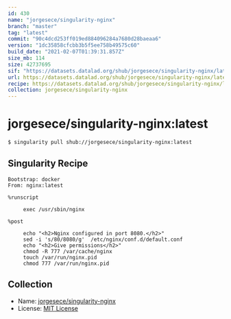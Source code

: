 ```yaml
---
id: 430
name: "jorgesece/singularity-nginx"
branch: "master"
tag: "latest"
commit: "90c4dcd253ff019ed884096284a7680d28baeaa6"
version: "1dc35858cfcbb3b5f5ee758b49575c60"
build_date: "2021-02-07T01:39:31.857Z"
size_mb: 114
size: 42737695
sif: "https://datasets.datalad.org/shub/jorgesece/singularity-nginx/latest/2021-02-07-90c4dcd2-1dc35858/1dc35858cfcbb3b5f5ee758b49575c60.simg"
url: https://datasets.datalad.org/shub/jorgesece/singularity-nginx/latest/2021-02-07-90c4dcd2-1dc35858/
recipe: https://datasets.datalad.org/shub/jorgesece/singularity-nginx/latest/2021-02-07-90c4dcd2-1dc35858/Singularity
collection: jorgesece/singularity-nginx
---
```


# jorgesece/singularity-nginx:latest

```bash
$ singularity pull shub://jorgesece/singularity-nginx:latest
```

## Singularity Recipe

```singularity
Bootstrap: docker
From: nginx:latest

%runscript

     exec /usr/sbin/nginx

%post

     echo "<h2>Nginx configured in port 8080.</h2>"
     sed -i 's/80/8080/g'  /etc/nginx/conf.d/default.conf
     echo "<h2>Give permissions</h2>"
     chmod -R 777 /var/cache/nginx
     touch /var/run/nginx.pid
     chmod 777 /var/run/nginx.pid
```

## Collection

 - Name: [jorgesece/singularity-nginx](https://github.com/jorgesece/singularity-nginx)
 - License: [MIT License](https://api.github.com/licenses/mit)

